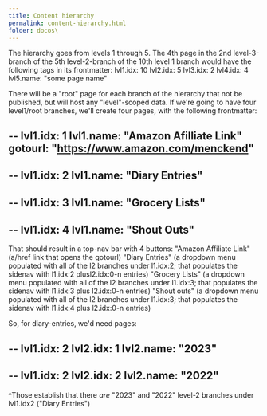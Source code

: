 ```yaml
---
title: Content hierarchy
permalink: content-hierarchy.html
folder: docos\
---
```



The hierarchy goes from levels 1 through 5.  The 4th page in the 2nd level-3-branch of the 5th level-2-branch of the 10th level 1 branch would have the following tags in its frontmatter:
    lvl1.idx: 10
    lvl2.idx: 5
    lvl3.idx: 2
    lvl4.idx: 4
    lvl5.name: "some page name"

There will be a "root" page for each branch of the hierarchy that not be published, but will host any "level"-scoped data.  If we're going to have four level1/root branches, we'll create four pages, with the following frontmatter:

--
lvl1.idx: 1
lvl1.name: "Amazon Afilliate Link"
gotourl: "https://www.amazon.com/menckend"
--

--
lvl1.idx: 2
lvl1.name: "Diary Entries"
--

--
lvl1.idx: 3
lvl1.name: "Grocery Lists"
--

--
lvl1.idx: 4
lvl1.name: "Shout Outs"
--

That should result in a top-nav bar with 4 buttons:
    "Amazon Affiliate Link"   (a/href link that opens the gotourl)
    "Diary Entries"           (a dropdown menu populated with all of the l2 branches under l1.idx:2; that populates the sidenav with l1.idx:2 plusl2.idx:0-n entries)
    "Grocery Lists"           (a dropdown menu populated with all of the l2 branches under l1.idx:3; that populates the sidenav with l1.idx:3 plus l2.idx:0-n entries)
    "Shout outs"              (a dropdown menu populated with all of the l2 branches under l1.idx:3; that populates the sidenav with l1.idx:4 plus l2.idx:0-n entries)


So, for diary-entries, we'd need pages:

--
lvl1.idx: 2
lvl2.idx: 1
lvl2.name: "2023"
--

--
lvl1.idx: 2
lvl2.idx: 2
lvl2.name: "2022"
--

^Those establish that there *are* "2023" and "2022" level-2 branches under lvl1.idx2 ("Diary Entries")
